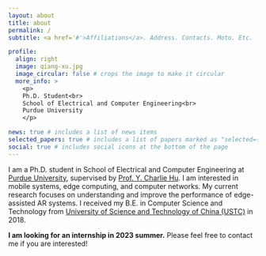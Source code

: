 ```yaml
---
layout: about
title: about
permalink: /
subtitle: <a href='#'>Affiliations</a>. Address. Contacts. Moto. Etc.

profile:
  align: right
  image: qiang-xu.jpg
  image_circular: false # crops the image to make it circular
  more_info: >
    <p>
    Ph.D. Student<br>
    School of Electrical and Computer Engineering<br>
    Purdue University
    </p>

news: true # includes a list of news items
selected_papers: true # includes a list of papers marked as "selected={true}"
social: true # includes social icons at the bottom of the page
---
```


I am a Ph.D. student in School of Electrical and Computer Engineering at [Purdue University](https://www.purdue.edu/), supervised by [Prof. Y. Charlie Hu](https://engineering.purdue.edu/~ychu/). I am interested in mobile systems, edge computing, and computer networks. My current research focuses on understanding and improve the performance of edge-assisted AR systems. I received my B.E. in Computer Science and Technology from [University of Science and Technology of China (USTC)](https://en.ustc.edu.cn/) in 2018.

**I am looking for an internship in 2023 summer.** Please feel free to contact me if you are interested!

